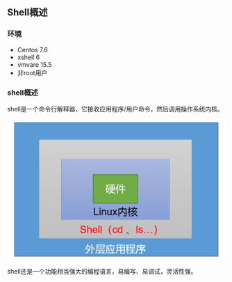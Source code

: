 ## Shell概述

### 环境

- Centos 7.6
- xshell 6
- vmvare 15.5
- 非root用户



### shell概述

shell是一个命令行解释器，它接收应用程序/用户命令，然后调用操作系统内核。

![image-20200719104059239](images/image-20200719104059239.png)

shell还是一个功能相当强大的编程语言，易编写、易调试，灵活性强。